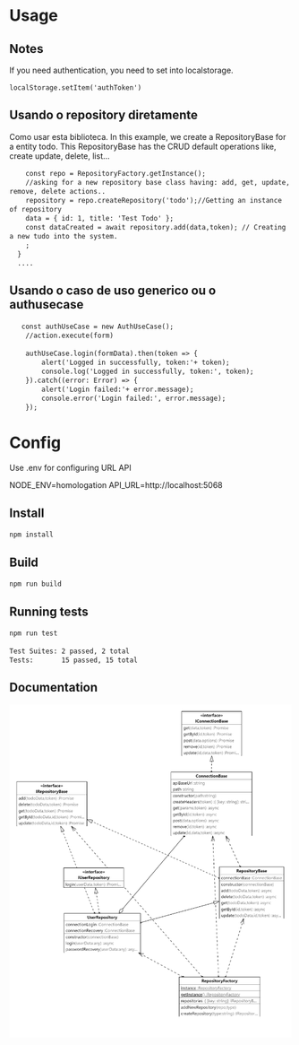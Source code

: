 # Usage 

## Notes

If you need authentication, you need to set into localstorage. 
```
localStorage.setItem('authToken') 
```
## Usando o repository diretamente
Como usar esta biblioteca. In this example, we create a RepositoryBase for a entity todo. This RepositoryBase has the CRUD default operations like, create update, delete, list... 

```
    const repo = RepositoryFactory.getInstance();
    //asking for a new repository base class having: add, get, update, remove, delete actions..
    repository = repo.createRepository('todo');//Getting an instance of repository
    data = { id: 1, title: 'Test Todo' };
    const dataCreated = await repository.add(data,token); // Creating a new tudo into the system.
    ;
  }
  ....

```
## Usando o caso de uso generico ou o authusecase
```
   const authUseCase = new AuthUseCase();
    //action.execute(form)
   
    authUseCase.login(formData).then(token => {
        alert('Logged in successfully, token:'+ token);
        console.log('Logged in successfully, token:', token);
    }).catch((error: Error) => {
        alert('Login failed:'+ error.message);
        console.error('Login failed:', error.message);
    });
```

# Config

Use .env for configuring URL API

NODE_ENV=homologation
API_URL=http://localhost:5068


## Install 

```
npm install 
```

## Build 
```
npm run build 
```

## Running tests
```
npm run test

Test Suites: 2 passed, 2 total
Tests:       15 passed, 15 total

```

## Documentation 

![Diagrama da biblioteca](Repository_diagram.png)